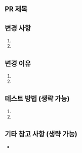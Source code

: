 ## PR 제목
<!-- 간결하고 명확하게 PR 제목을 작성해 주세요 -->

## 변경 사항
<!-- 주요 변경 사항과 수정된 내용을 요약해 주세요 -->
1. 
2. 

## 변경 이유
<!-- 해당 변경이 필요한 이유를 간단히 설명해 주세요 -->
1. 
2. 

## 테스트 방법 (생략 가능)
<!-- 변경 사항이 정상적으로 작동하는지 확인하기 위한 테스트 방법을 설명해 주세요 -->
1. 
2. 

## 기타 참고 사항 (생략 가능)
<!-- 추가적으로 리뷰어가 참고해야 할 사항이나 관련 정보가 있으면 작성해 주세요 -->
- 

